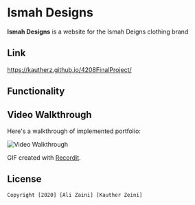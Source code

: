 # Ismah Designs

**Ismah Designs** is a website for the Ismah Deigns clothing brand

## Link 

https://kautherz.github.io/4208FinalProject/


## Functionality


## Video Walkthrough

Here's a walkthrough of implemented portfolio:

<img src='HERE' title='Video Walkthrough' width='' alt='Video Walkthrough' />

GIF created with [Recordit](https://recordit.co).




## License

    Copyright [2020] [Ali Zaini] [Kauther Zeini]
